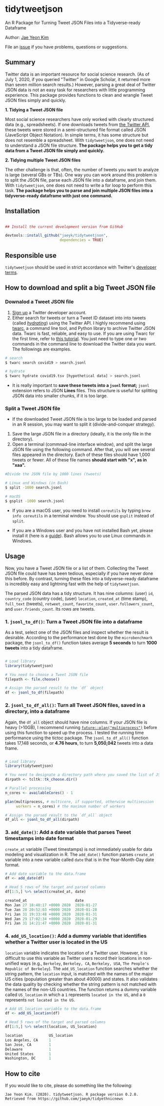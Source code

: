 # tidytweetjson

An R Package for Turning Tweet JSON Files into a Tidyverse-ready Dataframe

Author: [Jae Yeon Kim](https://jaeyk.github.io/)

File an [issue](https://github.com/jaeyk/tidytweetjson/issues) if you have problems, questions or suggestions.

## Summary

Twitter data is an important resource for social science research. (As of July 1, 2020, if you queried "Twitter" in Google Scholar, it returned more than seven million search results.) However, parsing a great deal of Twitter JSON data is not an easy task for researchers with little programming experience. This package provides functions to clean and wrangle Tweet JSON files simply and quickly.

**1. Tidying a Tweet JSON file**

Most social science researchers have only worked with clearly structured data (e.g., spreadsheets). If one downloads tweets from [the Twitter API](https://developer.twitter.com/en), these tweets were stored in a semi-structured file format called JSON (JaveScript Object Notation). In simple terms, it has some structure but does not resemble a spreadsheet. With `tidytweetjson`, one does not need to understand a JSON file structure. **The package helps you to get a tidy data from a Tweet JSON file simply and quickly.**

**2. Tidying multiple Tweet JSON files**

The other challenge is that, often, the number of tweets you want to analyze is large (several GBs or TBs). One way you can work around this problem is to split the JSON file, parse each JSON file into a dataframe, and join them. With `tidytweetjson`, one does not need to write a for loop to perform this task. **The package helps you to parse and join multiple JSON files into a tidyverse-ready dataframe with just one command.**

## Installation

```r

## Install the current development version from GitHub

devtools::install_github("jaeyk/tidytweetjson",
                         dependencies = TRUE)
```

## Responsible use
`tidytweetjson` should be used in strict accordance with Twitter's [developer terms](https://developer.twitter.com/en/developer-terms/more-on-restricted-use-cases).

## How to download and split a big Tweet JSON file

### Downalod a Tweet JSON file

1. [Sign up](https://developer.twitter.com/en/apply-for-access) a Twitter developer account.
2. Either search for tweets or turn a Tweet ID dataset into into tweets (called *[hydrating](https://medium.com/on-archivy/on-forgetting-e01a2b95272#.lrkof12q5)*) using the Twitter API. I highly recommend using [twarc](https://github.com/DocNow/twarc), a command line tool, and Python library to archive Twitter JSON data. Twarc is fast, reliable, and easy to use. If you are using Twarc for the first time, refer to [this tutorial](https://github.com/alblaine/twarc-tutorial). You just need to type one or two commands in the command line to download the Twitter data you want. The followings are examples.

```bash
# search
$ twarc search covid19 > search.jsonl

# hydrate
$ twarc hydrate covid19.tsv [hypothetical data] > search.jsonl
```

- It is really important to **save these tweets into a `jsonl` format;** `jsonl` extension refers to JSON **Lines** files. This structure is useful for splitting JSON data into smaller chunks, if it is too large.

### Split a Tweet JSON file

- If the downloaded Tweet JSON file is too large to be loaded and parsed in an R session, you may want to split it (divide-and-conquer strategy).

1. Save the large JSON file in a directory (ideally, it is the only file in the directory).
2. Open a terminal (commnad-line interface window), and split the large JSON file using the following command. After that, you will see several files appeared in the directory. Each of these files should have 1,000 tweets or fewer. All of these file names **should start with "x", as in "xaa".**

```bash
#Divide the JSON file by 1000 lines (tweets)

# Linux and Windows (in Bash)
$ split -1000 search.jsonl

# macOS
$ gsplit -1000 search.jsonl

```

- If you are a macOS user, you need to install `coreutils` by typing `brew info coreutils` in a terminal window. You should use `gsplit` instead of `split`.

- If you are a Windows user and you have not installed Bash yet, please install it (here is a [guide](https://itsfoss.com/install-bash-on-windows/)). Bash allows you to use Linux commands in Windows.


## Usage

Now, you have a Tweet JSON file or a list of them. Collecting the Tweet JSON file could have has been tedious, especially if you have never done this before. By contrast, turning these files into a tidyverse-ready dataframe is incredibly easy and lightning fast with the help of `tidytweetjson`.

The parsed JSON data has a tidy structure. It has nine columns: (user) `id`, `country_code` (country code), (user) `location`, `created_at` (time stamp), `full_text` (tweets), `retweet_count`, `favorite_count`, `user.followers_count`, and `user.friends_count`. Its rows are tweets.

### 1. `jsonl_to_df()`: Turn a Tweet JSON file into a dataframe

As a test, select one of the JSON files and inspect whether the result is desirable. According to the performance test done by the `microbenchmark` package, the `jsonl_to_df()` function takes average **5 seconds** to turn **1000 tweets** into a tidy dataframe.

```r

# Load library
library(tidytweetjson)

# You need to choose a Tweet JSON file
filepath <- file.choose()

# Assign the parsed result to the `df` object
df <- jsonl_to_df(filepath)
```

### 2. `jsonl_to_df_all()`: Turn all Tweet JSON files, saved in a directory, into a dataframe

Again, the `df_all` object should have nine columns. If your JSON file is heavy (>10GB), I recommend running [`future::plan("multiprocess")`](https://cran.r-project.org/web/packages/future/vignettes/future-1-overview.html) before using this function to speed up the process. I tested the running time performance using the tictoc package. The `jsonl_to_df_all()` function takes 17,148 seconds, or **4.76 hours**, to turn **5,050,042** tweets into a data frame.

```r

# Load library
library(tidytweetjson)

# You need to designate a directory path where you saved the list of JSON files.
dirpath <- tcltk::tk_choose.dir()

# Parallel processing 
n_cores <- availableCores() - 1

plan(multiprocess, # multicore, if supported, otherwise multisession
     workers = n_cores) # the maximum number of workers

# Assign the parsed result to the `df_all` object
df_all <- jsonl_to_df_all(dirpath)

```

### 3. `add_date()`: Add a date variable that parses Tweet timestamps into date format

`create_at` variable (Tweet timestamps) is not immediately usable for data modeling and visualization in R. The `add_date()` function parses `create_at` variable into a new variable called `date` that is in the Year-Month-Day date format.

```r
# Add date variable to the data.frame
df <- add_date(df)

# Head 5 rows of the target and parsed columns
df[1:5,] %>% select(created_at, date)

created_at                      date
Mon Jan 27 18:40:17 +0000 2020	2020-01-27
Tue Jan 28 20:52:03 +0000 2020	2020-01-28
Fri Jan 31 19:33:48 +0000 2020	2020-01-31
Wed Jan 29 17:02:34 +0000 2020	2020-01-29
Fri Jan 31 14:21:47 +0000 2020	2020-01-31
```

### 4. `add_US_location()`: Add a dummy variable that identifies whether a Twitter user is located in the US

`location` variable indicates the location of a Twitter user. However, it is difficult to use this variable as Twitter users record their locations in non-unified ways (e.g., `Berkeley`, `Berkeley, CA`, `Berkeley, USA`, `The People's Republic of Berkeley`). The `add_US_location` function searches whether the string pattern, the `location` input, is matched with the names of the major US cities (population greater than about 40000) and states. It also validates the data quality by checking whether the string pattern is not matched with the names of the non-US countries. The function returns a dummy variable called `US_location` in which a `1` represents `located in the US`, and a `0` represents `not located in the US`.

```r
# Add US_location variable to the data.frame
df <- add_US_location(df)

# Head 5 rows of the target and parsed columns
df[1:5,] %>% select(location, US_location)

location            US_location
Los Angeles, CA	    1
San Jose, CA	    1
Delaware     	    1
United States	    1
Washington, DC	    1
```

## How to cite

If you would like to cite, please do something like the following:

```
Jae Yeon Kim. (2020). tidytweetjson. R package version 0.2.0. Retrieved from https://github.com/jaeyk/tidyethnicnews
```

